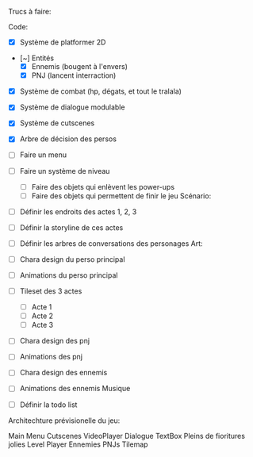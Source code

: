 
Trucs à faire:

Code:
- [x] Système de platformer 2D
- [~] Entités
	- [x] Ennemis (bougent à l'envers)
	- [x] PNJ (lancent interraction)
- [x] Système de combat (hp, dégats, et tout le tralala)
- [x] Système de dialogue modulable
- [x] Système de cutscenes
- [x] Arbre de décision des persos
- [ ] Faire un menu
- [ ] Faire un système de niveau
	- [ ] Faire des objets qui enlèvent les power-ups
	- [ ] Faire des objets qui permettent de finir le jeu
Scénario:
- [ ] Définir les endroits des actes 1, 2, 3
- [ ] Définir la storyline de ces actes
- [ ] Définir les arbres de conversations des personages
Art:
- [ ] Chara design du perso principal
- [ ] Animations du perso principal
- [ ] Tileset des 3 actes
	- [ ] Acte 1
	- [ ] Acte 2
	- [ ] Acte 3
- [ ] Chara design des pnj
- [ ] Animations des pnj
- [ ] Chara design des ennemis
- [ ] Animations des ennemis
Musique
- [ ] Définir la todo list


Architechture prévisionelle du jeu:

Main
	Menu
	Cutscenes
		VideoPlayer
	Dialogue
		TextBox
		Pleins de fioritures jolies
	Level
		Player
		Ennemies
		PNJs
		Tilemap
